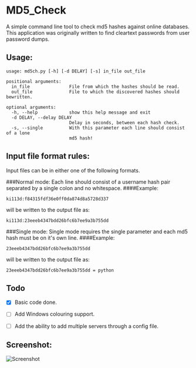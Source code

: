 MD5_Check
=========

A simple command line tool to check md5 hashes against online databases. This application was originally written to find cleartext passwords from user password dumps.


Usage:
------
~~~
usage: md5ch.py [-h] [-d DELAY] [-s] in_file out_file

positional arguments:
  in_file               File from which the hashes should be read.
  out_file              File to which the discovered hashes should bewritten.

optional arguments:
  -h, --help            show this help message and exit
  -d DELAY, --delay DELAY
                        Delay in seconds, between each hash check.
  -s, --single          With this parameter each line should consist of a lone
                        md5 hash!
~~~

Input file format rules:
------------------------
Input files can be in either one of the following formats.

###Normal mode:
Each line should consist of a username hash pair separated by a single colon and no whitespace.
####Example:
~~~
ki113d:f84315fdf36e0ff0da874d8a5728d337
~~~
will be written to the output file as:
~~~
ki113d:23eeeb4347bdd26bfc6b7ee9a3b755dd
~~~

###Single mode:
Single mode requires the single parameter and each md5 hash must be on it's own line.
####Example:
~~~
23eeeb4347bdd26bfc6b7ee9a3b755dd
~~~
will be written to the output file as:
~~~
23eeeb4347bdd26bfc6b7ee9a3b755dd = python
~~~

Todo
----
- [X] Basic code done.
- [ ] Add Windows colouring support.
- [ ] Add the ability to add multiple servers through a config file.


Screenshot:
-----------
![Screenshot](http://i.imgur.com/pCUQ6bN.png?1)
